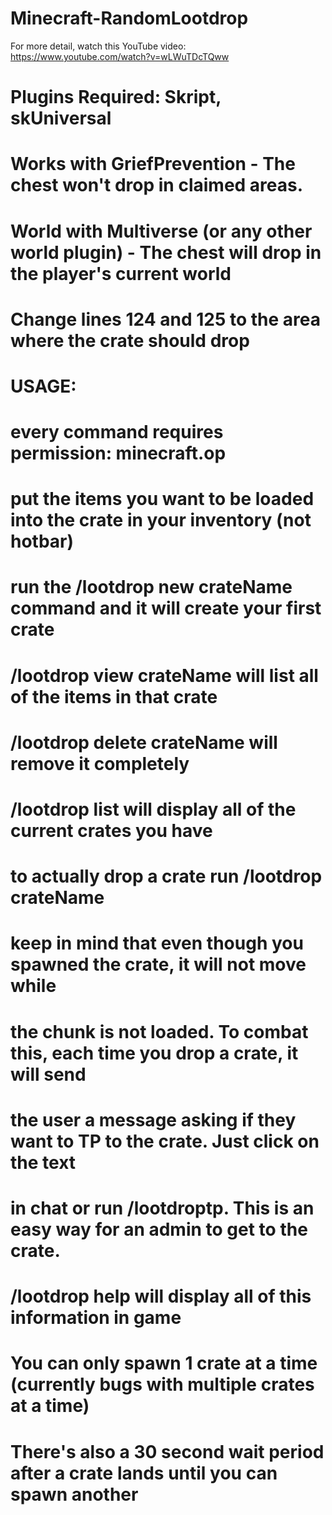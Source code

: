 # Minecraft-RandomLootdrop

For more detail, watch this YouTube video: https://www.youtube.com/watch?v=wLWuTDcTQww

# Plugins Required: Skript, skUniversal 
# 
# Works with GriefPrevention - The chest won't drop in claimed areas.
# World with Multiverse (or any other world plugin) - The chest will drop in the player's current world
# Change lines 124 and 125 to the area where the crate should drop
# 
# USAGE: 
# every command requires permission: minecraft.op
# put the items you want to be loaded into the crate in your inventory (not hotbar)
# run the /lootdrop new crateName command and it will create your first crate
# /lootdrop view crateName will list all of the items in that crate
# /lootdrop delete crateName will remove it completely
# /lootdrop list will display all of the current crates you have
#
# to actually drop a crate run /lootdrop crateName
# keep in mind that even though you spawned the crate, it will not move while
# the chunk is not loaded. To combat this, each time you drop a crate, it will send
# the user a message asking if they want to TP to the crate. Just click on the text
# in chat or run /lootdroptp. This is an easy way for an admin to get to the crate. 
#
# /lootdrop help will display all of this information in game
# 
# You can only spawn 1 crate at a time (currently bugs with multiple crates at a time)
# There's also a 30 second wait period after a crate lands until you can spawn another
#


